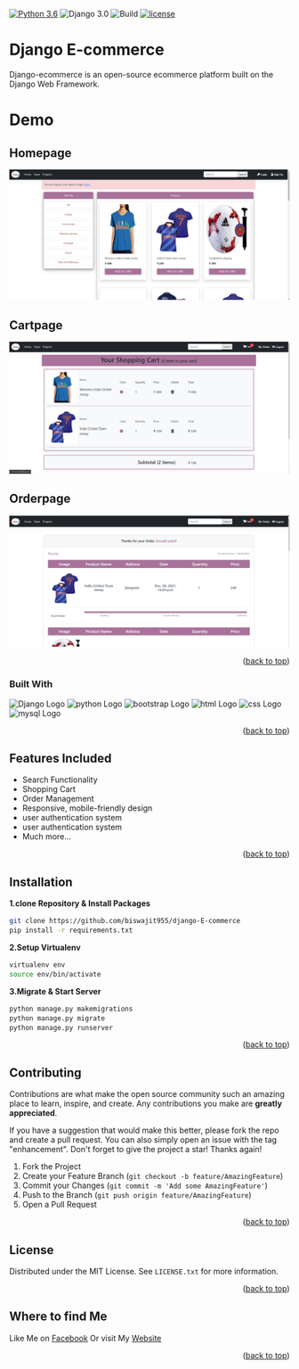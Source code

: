 <div id="top"></div>

[![Python 3.6](https://img.shields.io/badge/python-3.6-yellow.svg)](https://www.python.org/downloads/release/python-360/)
![Django 3.0](https://img.shields.io/badge/Django-3.0-green.svg)
![Build](https://github.com/shyam999/Django-ecommerce/workflows/Build/badge.svg?branch=master)
[![license](https://img.shields.io/github/license/DAVFoundation/captain-n3m0.svg?style=flat-square)](https://github.com/biswajit955/django_E-commerce/blob/main/LICENSE)
# Django E-commerce
Django-ecommerce is an open-source ecommerce platform built on the Django Web Framework.
# Demo
## Homepage
![](Demo/home.png)
## Cartpage
![](Demo/cart.png)
## Orderpage
![](Demo/order.png)

<p align="right">(<a href="#top">back to top</a>)</p>

### Built With
<img alt="Django Logo" src="https://static.djangoproject.com/img/logos/django-logo-positive.png" width="100px" /> 
<img  alt="python Logo" src="https://www.python.org/static/community_logos/python-logo-master-v3-TM-flattened.png" width="100px" />
<img  alt="bootstrap Logo" src="https://encrypted-tbn0.gstatic.com/images?q=tbn:ANd9GcRhOTYxmJtA-EDGB79XTUwfVbl9wvtf71PMSw&usqp=CAU" width="100px" />
<img  alt="html Logo" src="https://encrypted-tbn0.gstatic.com/images?q=tbn:ANd9GcR10vZo3toTsho4-pJ2ThB5746-1DojPkaYAQ&usqp=CAU" width="100px" />
<img  alt="css Logo" src="https://encrypted-tbn0.gstatic.com/images?q=tbn:ANd9GcS2B0jgb556iB3bft4AYqEReM2wopQYyxYWmQ&usqp=CAU" width="100px" />
<img  alt="mysql Logo" src="https://encrypted-tbn0.gstatic.com/images?q=tbn:ANd9GcTO5g2c4jc004DkuwHCRwA3RvXOy7WHVX0P8Q&usqp=CAU" width="100px" />


<p align="right">(<a href="#top">back to top</a>)</p>

## Features Included
- Search Functionality
- Shopping Cart
- Order Management
- Responsive, mobile-friendly design
- user authentication system
- user authentication system
- Much more...

<p align="right">(<a href="#top">back to top</a>)</p>

## Installation

**1.clone Repository & Install Packages**
```sh
git clone https://github.com/biswajit955/django-E-commerce
pip install -r requirements.txt
```
**2.Setup Virtualenv**
```sh
virtualenv env
source env/bin/activate
```
**3.Migrate & Start Server**
```sh
python manage.py makemigrations
python manage.py migrate
python manage.py runserver
```

<p align="right">(<a href="#top">back to top</a>)</p>

<!-- CONTRIBUTING -->
## Contributing

Contributions are what make the open source community such an amazing place to learn, inspire, and create. Any contributions you make are **greatly appreciated**.

If you have a suggestion that would make this better, please fork the repo and create a pull request. You can also simply open an issue with the tag "enhancement".
Don't forget to give the project a star! Thanks again!

1. Fork the Project
2. Create your Feature Branch (`git checkout -b feature/AmazingFeature`)
3. Commit your Changes (`git commit -m 'Add some AmazingFeature'`)
4. Push to the Branch (`git push origin feature/AmazingFeature`)
5. Open a Pull Request

<p align="right">(<a href="#top">back to top</a>)</p>



<!-- LICENSE -->
## License

Distributed under the MIT License. See `LICENSE.txt` for more information.

<p align="right">(<a href="#top">back to top</a>)</p>


## Where to find Me
Like Me on [Facebook](https://www.facebook.com/biswajit.paloi.987/)
Or visit My [Website](https://github.com/biswajit955)

<p align="right">(<a href="#top">back to top</a>)</p>

